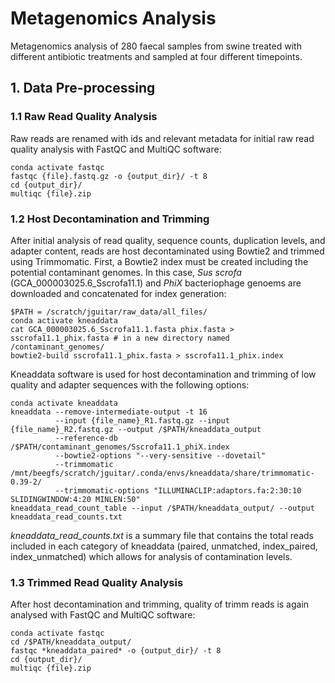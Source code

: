 # Metagenomics Analysis
Metagenomics analysis of 280 faecal samples from swine treated with different antibiotic treatments and sampled at four different timepoints.

## 1. Data Pre-processing

### 1.1 Raw Read Quality Analysis
Raw reads are renamed with ids and relevant metadata for initial raw read quality analysis with FastQC and MultiQC software:
```
conda activate fastqc
fastqc {file}.fastq.gz -o {output_dir}/ -t 8
cd {output_dir}/
multiqc {file}.zip
```

### 1.2 Host Decontamination and Trimming 
After initial analysis of read quality, sequence counts, duplication levels, and adapter content, reads are host decontaminated using Bowtie2 and trimmed using Trimmomatic. 
First, a Bowtie2 index must be created including the potential contaminant genomes. In this case, *Sus scrofa* (GCA_000003025.6_Sscrofa11.1) and *PhiX* bacteriophage genoems are downloaded and concatenated for index generation:
```
$PATH = /scratch/jguitar/raw_data/all_files/
conda activate kneaddata
cat GCA_000003025.6_Sscrofa11.1.fasta phix.fasta > sscrofa11.1_phix.fasta # in a new directory named /contaminant_genomes/
bowtie2-build sscrofa11.1_phix.fasta > sscrofa11.1_phix.index
```
Kneaddata software is used for host decontamination and trimming of low quality and adapter sequences with the following options:
```
conda activate kneaddata
kneaddata --remove-intermediate-output -t 16 
          --input {file_name}_R1.fastq.gz --input {file_name}_R2.fastq.gz --output /$PATH/kneaddata_output 
          --reference-db /$PATH/contaminant_genomes/Sscrofa11.1_phiX.index 
          --bowtie2-options "--very-sensitive --dovetail" 
          --trimmomatic /mnt/beegfs/scratch/jguitar/.conda/envs/kneaddata/share/trimmomatic-0.39-2/ 
          --trimmomatic-options "ILLUMINACLIP:adaptors.fa:2:30:10 SLIDINGWINDOW:4:20 MINLEN:50"
kneaddata_read_count_table --input /$PATH/kneaddata_output/ --output kneaddata_read_counts.txt
```
*kneaddata_read_counts.txt* is a summary file that contains the total reads included in each category of kneaddata (paired, unmatched, index_paired, index_unmatched) which allows for analysis of contamination levels.

### 1.3 Trimmed Read Quality Analysis 
After host decontamination and trimming, quality of trimm reads is again analysed with FastQC and MultiQC software: 
```
conda activate fastqc
cd /$PATH/kneaddata_output/
fastqc *kneaddata_paired* -o {output_dir}/ -t 8
cd {output_dir}/
multiqc {file}.zip
```




